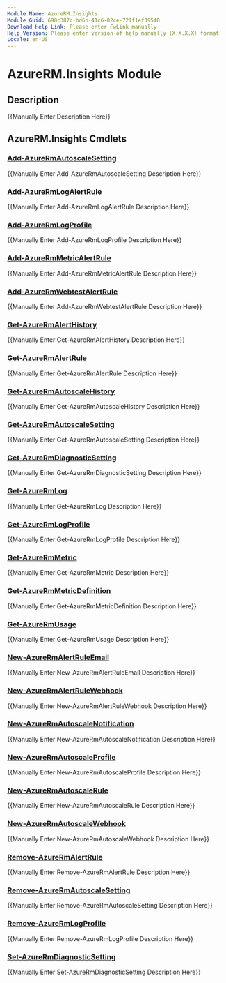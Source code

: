 ```yaml
---
Module Name: AzureRM.Insights
Module Guid: 698c387c-bd6b-41c6-82ce-721f1ef39548
Download Help Link: Please enter FwLink manually
Help Version: Please enter version of help manually (X.X.X.X) format
Locale: en-US
---
```


# AzureRM.Insights Module
## Description
{{Manually Enter Description Here}}

## AzureRM.Insights Cmdlets
### [Add-AzureRmAutoscaleSetting](Add-AzureRmAutoscaleSetting.md)
{{Manually Enter Add-AzureRmAutoscaleSetting Description Here}}

### [Add-AzureRmLogAlertRule](Add-AzureRmLogAlertRule.md)
{{Manually Enter Add-AzureRmLogAlertRule Description Here}}

### [Add-AzureRmLogProfile](Add-AzureRmLogProfile.md)
{{Manually Enter Add-AzureRmLogProfile Description Here}}

### [Add-AzureRmMetricAlertRule](Add-AzureRmMetricAlertRule.md)
{{Manually Enter Add-AzureRmMetricAlertRule Description Here}}

### [Add-AzureRmWebtestAlertRule](Add-AzureRmWebtestAlertRule.md)
{{Manually Enter Add-AzureRmWebtestAlertRule Description Here}}

### [Get-AzureRmAlertHistory](Get-AzureRmAlertHistory.md)
{{Manually Enter Get-AzureRmAlertHistory Description Here}}

### [Get-AzureRmAlertRule](Get-AzureRmAlertRule.md)
{{Manually Enter Get-AzureRmAlertRule Description Here}}

### [Get-AzureRmAutoscaleHistory](Get-AzureRmAutoscaleHistory.md)
{{Manually Enter Get-AzureRmAutoscaleHistory Description Here}}

### [Get-AzureRmAutoscaleSetting](Get-AzureRmAutoscaleSetting.md)
{{Manually Enter Get-AzureRmAutoscaleSetting Description Here}}

### [Get-AzureRmDiagnosticSetting](Get-AzureRmDiagnosticSetting.md)
{{Manually Enter Get-AzureRmDiagnosticSetting Description Here}}

### [Get-AzureRmLog](Get-AzureRmLog.md)
{{Manually Enter Get-AzureRmLog Description Here}}

### [Get-AzureRmLogProfile](Get-AzureRmLogProfile.md)
{{Manually Enter Get-AzureRmLogProfile Description Here}}

### [Get-AzureRmMetric](Get-AzureRmMetric.md)
{{Manually Enter Get-AzureRmMetric Description Here}}

### [Get-AzureRmMetricDefinition](Get-AzureRmMetricDefinition.md)
{{Manually Enter Get-AzureRmMetricDefinition Description Here}}

### [Get-AzureRmUsage](Get-AzureRmUsage.md)
{{Manually Enter Get-AzureRmUsage Description Here}}

### [New-AzureRmAlertRuleEmail](New-AzureRmAlertRuleEmail.md)
{{Manually Enter New-AzureRmAlertRuleEmail Description Here}}

### [New-AzureRmAlertRuleWebhook](New-AzureRmAlertRuleWebhook.md)
{{Manually Enter New-AzureRmAlertRuleWebhook Description Here}}

### [New-AzureRmAutoscaleNotification](New-AzureRmAutoscaleNotification.md)
{{Manually Enter New-AzureRmAutoscaleNotification Description Here}}

### [New-AzureRmAutoscaleProfile](New-AzureRmAutoscaleProfile.md)
{{Manually Enter New-AzureRmAutoscaleProfile Description Here}}

### [New-AzureRmAutoscaleRule](New-AzureRmAutoscaleRule.md)
{{Manually Enter New-AzureRmAutoscaleRule Description Here}}

### [New-AzureRmAutoscaleWebhook](New-AzureRmAutoscaleWebhook.md)
{{Manually Enter New-AzureRmAutoscaleWebhook Description Here}}

### [Remove-AzureRmAlertRule](Remove-AzureRmAlertRule.md)
{{Manually Enter Remove-AzureRmAlertRule Description Here}}

### [Remove-AzureRmAutoscaleSetting](Remove-AzureRmAutoscaleSetting.md)
{{Manually Enter Remove-AzureRmAutoscaleSetting Description Here}}

### [Remove-AzureRmLogProfile](Remove-AzureRmLogProfile.md)
{{Manually Enter Remove-AzureRmLogProfile Description Here}}

### [Set-AzureRmDiagnosticSetting](Set-AzureRmDiagnosticSetting.md)
{{Manually Enter Set-AzureRmDiagnosticSetting Description Here}}

